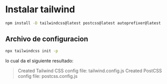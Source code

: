 # Instalar tailwind

```bash
npm install -D tailwindcss@latest postcss@latest autoprefixer@latest
```

## Archivo de configuracion

```bash
npx tailwindcss init -p
```

lo cual da el siguiente resultado:
>Created Tailwind CSS config file: tailwind.config.js
Created PostCSS config file: postcss.config.js